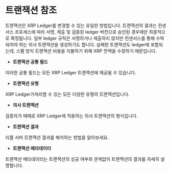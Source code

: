 # 트랜잭션 참조

트랜잭션은 XRP Ledger를 변경할 수 있는 유일한 방법입니다. 트랜잭션의 결과는 컨센서스 프로세스에 따라 서명, 제출 및 검증된 ledger 버전으로 승인된 경우에만 최종적으로 확정됩니다. 일부 ledger 규칙은 서명하거나 제출하지 않지만 컨센서스를 통해 수락되어야 하는 의사 트랜잭션을 생성하기도 합니다. 실패한 트랜잭션도 ledger에 포함되는데, 스팸 방지 트랜잭션 비용을 지불하기 위해 XRP 잔액을 수정하기 때문입니다.

* **트랜잭션 공통 필드**

이러한 공통 필드는 모든 XRP Ledger 트랜잭션에 제공될 수 있습니다.

* **트랜잭션 유형**

XRP Ledger가처리할 수 있는 모든 다양한 유형의 트랜잭션입니다.

* **의사 트랜잭션**

검증자가 때때로 XRP Ledger에 적용하는 의사 트랜잭션의 형식입니다.

* **트랜잭션 결과**

리플 서버 트랜잭션 결과를 해석하는 방법을 알아보세요.

* **트랜잭션 메타데이터**

트랜잭션 메타데이터는 트랜잭션의 성공 여부와 관계없이 트랜잭션의 결과를 자세히 설명합니다.
